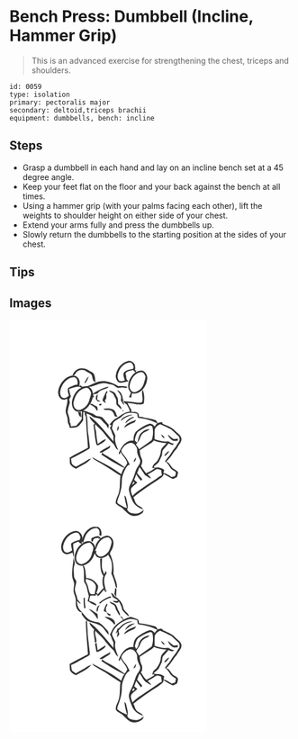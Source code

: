 # Bench Press: Dumbbell (Incline, Hammer Grip)
> This is an advanced exercise for strengthening the chest, triceps and shoulders.

``` 
id: 0059 
type: isolation 
primary: pectoralis major 
secondary: deltoid,triceps brachii 
equipment: dumbbells, bench: incline 
``` 

## Steps

 - Grasp a dumbbell in each hand and lay on an incline bench set at a 45 degree angle.
 - Keep your feet flat on the floor and your back against the bench at all times.
 - Using a hammer grip (with your palms facing each other), lift the weights to shoulder height on either side of your chest.
 - Extend your arms fully and press the dumbbells up.
 - Slowly return the dumbbells to the starting position at the sides of your chest.

## Tips


## Images

<svg width="263pt" height="275pt" viewBox="0 0 263 275" xmlns="http://www.w3.org/2000/svg">
  <g fill="#FFF">
    <path d="M0 0h263v275H0V0m141.82 74.04c-.57 4.22 1.62 9.6 6.31 10.19 3.67-.37 7.27-1.32 10.9-2.01-2.74-1.31-3.77-3.99-3.33-6.89-.35-1.32-1.23-2.7-.71-4.1 2.45-2.84 6.4-3.16 9.8-4.03.99 1.04 2 2.07 3.04 3.09-5.82 4.68-10.08 11.92-9.52 19.56.1 2.94 1.75 5.43 3.6 7.57-.83 2.06-1.69 4.09-2.49 6.16l2.89.21c.32-1.9.69-3.8 1.04-5.7 4.46 1.51 9.13-.54 12.56-3.4 4.05-3.93 7.1-9.11 7.57-14.83 1.07-4.85-1.72-10.26-6.47-11.91-3.2-.65-6.22.94-9.01 2.25.26-.71.79-2.12 1.05-2.83l-1.66.42c.39-3.46.65-7.46-1.97-10.17-1.99-1.85-4.74-3.38-7.52-2.43-8.64 2.06-14.9 10.25-16.08 18.85m-57.77.42c3.95.44 3.89-4.48 6.91-5.78 3.35-2.27 7.93-2.35 11.22.08 2.83 1.98 7.28 2.84 8.08 6.72.56 3.03.9 6.9 4.49 7.76-.9-4.39-.19-9.82-4.16-12.86-4.57-2.47-9.06-6.07-14.58-5.52-5.67-.05-10.44 4.32-11.96 9.6M64.9 95.84c-.3 4.27 1.6 9.71 6.26 10.75 1.98.75 3.86-.48 5.64-1.19 1.97 6.86-3.85 13.7-1.16 20.51 1.37 3.19 2.05 6.59 2.1 10.06-.01 2.99 2.83 5.24 2.37 8.24 3.54-.23 7.21-.26 10.6-1.39 3.29-2.11 5.4-5.55 7.58-8.71-.25-3.7-.04-7.41.12-11.12.48.12 1.43.35 1.9.47.12 1.21.24 2.43.37 3.65.77 1.14 1.41 2.39 1.28 3.82.41 13.34 1.88 26.61 2.68 39.93-8.12 4.33-16.45 8.29-24.36 13 .26 2.85.08 5.74.45 8.58 1.73 3.05 4.79 5.07 7.97 6.38 6.93-4.3 15.07-7.33 20.3-13.83-4.68 1.08-8.15 4.63-12.42 6.61-2.88 1.3-5.34 3.87-8.49 4.32-1.77-1.06-3.65-2.2-4.88-3.89-.67-2.2-.75-4.53-1.04-6.79 8.08-3.76 15.77-8.32 23.53-12.68 1.86-.69 1.39-2.98 1.29-4.53-.71-5.39-1.1-10.82-2-16.19-1.35-8.86-.22-18.05-2.53-26.76 2.71.94 5.58 1.72 7.74 3.72 3.42 3.06 8.97 1.21 12.17 4.67 2.18 2.49 4.37 4.98 6.89 7.13.52 1.61 1.36 3.05 2.64 4.18l.54-4.61c-2.55-2.98-5.14-5.93-7.68-8.91-2.51-2.61-6.39-2.11-9.58-3.15-2.09-1.28-3.91-3.11-6.42-3.55-3.56-.93-6.7-3.53-10.55-3.01 3.46-2.29 6.93-4.87 8.84-8.69 2.53 1.26 4.97 2.69 7.08 4.59 1.01 1.37 1.27 4.14 3.58 3.49-.16-1.62-.48-3.22-.72-4.82-2.46-1.29-4.8-2.8-7.29-4.03-.57.09-1.72.25-2.3.33 2.18-2.62 2.82-5.99 3.8-9.14.38.07 1.14.22 1.51.3-.35-1.38-.83-2.72-1.25-4.07 2.21-.61 5.17.04 6.71-2.04 2.71-3.62 7.52-4.22 11.45-5.87 1.23-.3 1.94-1.28 2.44-2.37-7.51 1.63-14.43 5.28-20.8 9.47-.16-3.74-2.13-7.32-5.52-9.05 6.43-.42 11.98-4.33 18.36-4.94 4.06-.44 7.86 1.36 11.84 1.8 3.43.41 5.62 3.49 8.76 4.62 2.41-.19 4.8-1.25 7.22-.56 1.87.45 4.12 1.13 5.47-.73-3.9-1.64-8.17-1.54-12.29-1.12-5.44-3.48-11.62-5.6-17.94-6.7-8.2-1.02-15.53 3.47-22.79 6.48-2.39.13-4.79.39-7.09 1.11-.9-.63-1.78-1.28-2.65-1.95l-1.41 1.37c.18-2.97.93-6.12-.38-8.95-1.53-4.24-6.54-6.68-10.83-5.25-9.31 2.58-15.93 11.63-17.11 21.01m34.96-11.25c.41-.1 1.22-.32 1.62-.42 1.8-2.63 3.27-5.53 4.23-8.57-2.79 2.35-4.22 5.82-5.85 8.99m32.81 9.78c1.09 2.29 3.71 2.89 5.52 4.44 1.25 1.82 1.88 4 3.11 5.84 1.82 2.73.43 6.32 1.83 9.13 1.87 2.08 4 3.9 6.06 5.79.49-3.18-2.09-5.21-4.2-7.04-.51-3.31.44-7.12-1.76-9.94-1.04-1.62-1.61-3.51-2.83-5.01-2.21-1.78-5-2.62-7.73-3.21m10.74-.64c1.79 2.72 4.08 5.19 5.18 8.31.44 1.99.09 4.05-.02 6.06 1.23 2.09 2.54 4.15 4.15 5.98.19-2.12-.76-4-1.99-5.64.69-.49 1.36-.99 2.04-1.49l-1.56-.03c-.31-5.24-2.3-11.36-7.8-13.19m-14.05 1.6c-1.33 2.93-2.98 5.7-4.27 8.65-.39 1.48-1.7 3.5-.24 4.82.99 1.06 2.3 1.71 3.52 2.48-.39-1.28-.8-2.55-1.23-3.82 2.85-1.81 1.81-5.37 1.98-8.22.6-1.07 1.18-2.14 1.76-3.22-.38-.17-1.14-.52-1.52-.69m47.72 13.68c-.57 2.22-3.34 1.6-5.05 1.72-6.79-.92-13.63-1.59-20.46-2.19 1.16 2.05 2.97 3.51 4.89 4.8 1.46 3.04 3.57 5.84 4.03 9.27-7.32.26-12.57 5.93-18.71 9.15-3.63 1.67-5.73 5.24-8.37 7.98.63.32 1.9.95 2.54 1.26-.7 1.16-1.41 2.32-2.12 3.48 2.57 3.13 2.49 7.39 4.89 10.53-.31 2.46-.22 4.93 0 7.39-10.17-11.68-19.45-24.5-31.98-33.81.29 4.35 4.36 6.96 6.86 10.11-.37.34-1.11 1.01-1.48 1.34l-.04.71c1.47 8.79 1.68 17.76 3.93 26.41.48.14 1.46.42 1.95.56 3.87-2.3 8.64-3.98 10.75-8.29-4.23.89-7.53 3.96-11.08 6.23-.91-5.22-1.79-10.44-2.08-15.75-.13-3.49-2.83-7.08-.95-10.45 3.44 4.17 7.98 7.31 11.22 11.67 3.89 5.35 8.34 10.27 13.1 14.86 1.91 2.76 2.68 6.46 6.09 7.9-2.33-6-5.66-12.53-3.73-19.06-1.3-3.4-2.96-6.65-4.71-9.83.37-2.38 1.2-4.66 1.62-7.03 2.83-4.67 8.66-5.65 12.25-9.48 5.08-5.37 13.4-5 19.94-3.13.49 1.9-.31 5.07 2.16 5.67 8.44.98 16.91 2.93 24.31 7.24-1.16 1.37-2.3 2.76-3.37 4.2-1.34-2.28-3.77-3.93-6.46-3.95-6.87 2.24-13.21 6.05-18.52 10.91-2.45 3.32-3.54 7.76-3.06 11.82-2.47-.06-5.06-.1-7.29 1.11-6.45 2.96-9.97 9.61-12.55 15.87l1.38 1.54c.44-1.24.87-2.48 1.32-3.71 2.02 5.5 7.37 9.18 8.7 14.96-.63 2.18-2.21 3.92-3.41 5.79-6.46-4.84-13.19-9.3-20.28-13.14-3.24-2.04-7-3.36-9.67-6.2-.35.86-.66 1.73-.95 2.61 5.51 3.26 10.51 7.32 16.26 10.16 4.81 2.47 9.34 5.5 14.42 7.43-2.63 2.05-3.05 5.58-4.3 8.47-11.9-9.32-25.73-15.75-39-22.82.76 1.07 1.51 2.2 2.69 2.84 6.41 4.11 13.24 7.53 19.5 11.86 5.32 3.26 10.33 7 15.8 10.01-1.33 6.88-.29 13.98-1.82 20.84-.96 5.52-4.89 10.26-4.6 16.04 2.12 2.49 4.98 4.03 7.8 5.58 4.28 3.45 7.56 8.26 12.76 10.51 5.53 1.91 11.64-.08 15.77-4.07.35-1.18.71-2.35 1.07-3.52-2.86 2.96-6.7 5.61-11.02 5.16-3.28-.3-6.99-.54-9.42-3.07-.63-.95-2.26-2.04-1.48-3.28.17-.32.52-.94.69-1.26-.03-4.64-1.23-9.16-2.36-13.63-.2-1.3-1.03-2.23-2.23-2.72.76 5.49 1.71 10.99 3.56 16.22-2.94.51-5.63-2.13-8.27-3.31-1.94-1.33-5.84-2.48-4.68-5.52 1.38-5.01 3.62-9.75 4.64-14.87 1.52-4.92 1.14-10.11 1.43-15.17.94-4.89 2.81-9.6 5.18-13.97 1.35-1.92 2.62-4.59 5.35-4.54-2.11-4.07-4.01-8.33-7.15-11.74-1.66-2.31-4.08-4.64-4.14-7.63 1.6-3.21 3.9-6.2 7.08-7.99 2.56-1.59 6.01-2.76 8.76-.91 3.16 2.2 5.64 5.88 5.28 9.89-.21 4.36 2.29 8.07 3.8 11.97 1.01 3.19-.85 6.05-2.64 8.5-3.71 4.98-4.36 11.35-6.98 16.85-1.78 4.87-5.39 9.26-5.25 14.66.84 5.44 2.99 10.59 5.35 15.53 2.73 5.28 8.09 8.31 13.47 10.34-1.33-3.71-5.81-4.05-8.23-6.75-2.71-2.42-2.67-6.39-4.61-9.31 10.39-8.35 21.42-15.86 32.66-23.02 2.77-2.61 7.33-4.13 7.8-8.4 3.99 2.46 7.85 5.25 12.25 6.95 1.88-.84 3.91-1.47 5.52-2.79.67-2.09 1-4.25 1.48-6.38-1.57-1.8-3.6-3.03-5.66-4.17-4.29-2.31-5.02-8.61-10.23-9.66 2.95-3.32 6.28-6.37 8.47-10.3 2.11-3.96 5.86-6.74 7.63-10.92 2.08-2.94 4.74-6.11 4.09-9.99-.98-4.59-5.52-6.75-8.43-9.97-4.43-4.67-10.62-6.9-16.41-9.35-.26-.58-.79-1.75-1.05-2.33-2.13.19-4.2.74-6.21 1.48-.13-1.78-1-3.52-2.78-4.13-4.58-1.72-9.43-2.49-14.25-3.2-2.45-.61-4.9-1.32-7.46-1.22-.1-1.69.03-3.6-1.33-4.87-2.45-2.18-5.97-1.5-8.97-1.81l.16-2.89c-1.91-2.75-3.9-5.5-4.92-8.73 4.15.11 8.24.83 12.3 1.67.05.51.15 1.55.19 2.07.06-.55.16-1.64.21-2.18 2.95.6 5.97.52 8.7-.85 1.34-6.05 1-12.7-1.32-18.45-2.29 4.89.86 10.46-.53 15.59m-61.69-2.47c.86.82 1.71 1.66 2.55 2.51l3.69-.12c-1.49-.9-3.09-1.56-4.68-2.24.18-2.37.39-4.73.73-7.07-2.59 1.52-2.76 4.2-2.29 6.92m5.9 5.57c-1.12-.18-2.93 1.57-1.17 2.15 1.95 1.17 4.17-2.44 1.17-2.15m3.87 6.93c2.28 2.32 5.88.7 8.71 1.65 4.09.58 5.35 5.05 6.63 8.32 1.21.18 2.43.29 3.66.36-.36-.5-1.1-1.48-1.46-1.97-.62-3.04-1.93-6.55-5.06-7.75-3.93-1.55-8.4-1.71-12.48-.61m25.44 2.06c.03 3.27 3.1-1.4 0 0m3.78 8.15c-2.52 1.23-5.31 2.75-5.76 5.82 4.32-4.13 9.74-6.63 15.55-7.89-3.42-.68-6.77.6-9.79 2.07m.02 9.18c3.82-3.18 7.49-6.76 12.47-8.05-.95-.2-1.9-.41-2.84-.61-3.97 1.79-8.34 4.15-9.63 8.66m-1.76 5.73c4.13-2.59 8.29-5.17 12.95-6.72 1.85-.48 2.42-2.42 3.21-3.92-5.84 2.53-13.38 4.23-16.16 10.64m-7.7-2.65c-.75 2.23-1.45 4.49-1.81 6.83 2.37-1.48 3.62-4.41 1.81-6.83m-25.13 35.53c1.29.08 2.58.14 3.88.15 3.24-2.29 6.84-4.05 10.02-6.41.23-.74.68-2.2.9-2.93-4.9 3.09-10.54 5.18-14.8 9.19m45.51 12.5c2.89-.38 3.27-3.45 3.27-5.81-1.56 1.64-2.5 3.71-3.27 5.81z"/>
    <path d="M145.91 68.82c2.51-6.13 8.2-11.49 15.08-11.77 2.89.49 3.63 3.67 4.6 5.97-.22.65-.64 1.94-.85 2.59-3.9.69-8.11 1.39-11.3 3.89-3.41 3.11-.24 8.03.23 11.76-2.5.33-5.59 1.79-7.74-.24-2.76-3.56-1.79-8.42-.02-12.2zM175.15 70c3.4-.8 5.19 3.3 6.18 5.87-.2 3.11-1.39 6.03-2.19 9.01-1.5 5.76-6.36 10.52-12.16 11.86-3.95.05-6.99-3.9-6.79-7.69.86-8.34 5.89-17.7 14.96-19.05zM67.48 96.96c1.07-9.59 8.26-19.75 18.58-20.25 4.42.71 5.48 6.25 4.36 9.91-1.08.15-2.14.3-3.21.47-2.97 1.47-6.29 2.28-9.03 4.21-1.2 3.32.09 6.83 1.14 9.99-2.08 2.06-5.18 4.16-8.19 2.86-2.91-.99-3.36-4.57-3.65-7.19z"/>
    <path d="M79.49 92.51c5.25-1.44 11.01-4.74 16.31-1.83-5.91 2.53-9.55 8.56-11.54 14.44-1.79 5.19-1.57 11.94 2.83 15.78 2.83 2.26 6.41 1.97 9.73 1.36-.28 3.22-1.14 6.47-.35 9.69-1.78 3.68-4.95 6.29-7.44 9.44-2.35.4-4.72.66-7.08.96-.29-1.61-.58-3.22-.81-4.85l-.94.18c.61-4.82-1.04-9.33-2.67-13.76.21-4.15 1.38-8.17 2.59-12.12.63-1.77-.03-3.59-.56-5.28.76-1.49 1.58-2.95 2.4-4.41-1.38-3.04-1.95-6.33-2.47-9.6m11.84 30.71c1.04 2.43 1.02 6.05 4.3 6.63-.05-2.17-.25-4.33-.41-6.5-.97-.03-2.92-.1-3.89-.13z"/>
    <path d="M102.05 90.97c3.6-.85 5.46 3.49 6.73 6.13.05 3.51-1.48 6.78-2.32 10.13-1.68 6.69-7.49 12.52-14.44 13.41-5.69-.8-8.11-7.81-5.95-12.65 1.77-7.89 7.46-15.87 15.98-17.02zM193.51 149c-.39-4.42 3.5-8.45 7.52-9.56 3.9 1.55 7.64 3.51 11.45 5.27 4.95 1.98 8.01 6.58 12.06 9.83 2.66 2.04 3.03 6.29.98 8.87-1.95 2.49-3.03 5.55-5.2 7.85-3.25 3.29-4.76 7.83-7.91 11.18-1.94 2.04-3.65 4.28-5.18 6.65 5.01 2.29 5.86 8.43 10.26 11.39 1.43.99 2.96 1.82 4.45 2.72-.38 1.78-.48 3.65-1.2 5.34-1.54.53-3.14.82-4.71 1.21-3.42-2.13-6.81-4.51-10.78-5.49.09-1.37 1.4-2.91.75-4.22-2.17-1.9-5.16-2.37-7.84-3.16-2.05.4-4.23.79-5.89-.78 2.53-2.66 6.22-4.42 7.64-7.97 1.02-2.38 2.13-4.71 3.25-7.04.85-2.64-.13-5.9 1.99-8.08 2.34-2.62 4.76-5.17 6.9-7.97 1.7.78 3.41 1.53 5.13 2.3.7-.65 1.4-1.29 2.1-1.94-2.75-.36-5.21-1.61-7.45-3.18-6.27 1.3-12.45-.91-18.36-2.78-.05-3.49-.04-6.96.04-10.44m8.49 4.07c1.19 1.95 2.08 5.09 4.95 4.75-1.07-2.11-2.77-3.8-4.95-4.75m9.13.09c.82 3.05 3.05 5.47 5.44 7.42 2.13 1.91 5.18.97 7.74.8.05-.89.1-1.79.16-2.69-1.84.28-3.68.6-5.54.55-2.95-1.55-5.07-4.22-7.8-6.08m-4.26 26.92l-.4 1.25c.43 0 1.29.01 1.72.02 1.85-1.83 3.58-3.81 4.84-6.1-2.81.32-4.06 3.29-6.16 4.83zM176.35 146.24c3.06-1.99 6.4-3.51 9.84-4.71 1.43-.71 3.01 0 4.2.85 1.64 5.85 1.16 12.38-.76 18.08-5.42 4.23-11.34 7.98-16.76 12.28-1.23-2.24-2.62-4.39-4.3-6.32 1.51-2.06 3.18-4 4.52-6.18 1.21-2.48 1.7-5.35 3.63-7.43 2.57-3.35 7.31-3.73 9.99-6.96-4.66-.07-8.89 2.64-11.89 6-3.03 3.36-2.82 8.15-4.54 12.12-.99-1.01-2.36-1.72-3.04-2.98-.01-3.02 1.24-5.86 2.27-8.64.99-3.17 4.3-4.44 6.84-6.11z"/>
    <path d="M189.2 164.28c1.37-.74 2.25-2.06 3.23-3.22 5.34 2.25 11.16 3.28 16.94 3.51-2.93 3.5-7.66 6.47-7.66 11.54-.37 4.58-2.46 8.91-5.05 12.63-2.67 2.62-6.4 4.85-6.04 9.17.94-.07 2.82-.23 3.76-.3a44.31 44.31 0 0 1-12.16 7.19c-2.62-2.99-4.86-6.29-6.8-9.75 1.19-3.01 2.58-6.55.9-9.64-1.83-3.46-2.49-7.3-2.7-11.17 5.1-3.47 10.37-6.67 15.58-9.96z"/>
    <path d="M173.24 196.65c3.01 3.18 4.95 7.14 7.47 10.67 2.86 1.24 5.07 3.67 8.14 4.46-1.03-2.21-2.86-3.84-4.74-5.31 4.06-2.22 7.96-4.71 11.88-7.15 2.15-.53 4.23.64 6.21 1.35.2 2.24.58 4.46 1.05 6.66-3.41 1.32-6.06 3.91-9.08 5.87-7.79 5.15-15.56 10.33-23.2 15.69-2.57 1.73-4.79 3.91-6.82 6.24-1.44-3.25-3.39-7.14-1.66-10.64 2.45-2.68 5.37-4.87 8-7.37-1.41-1.18-2.82-2.36-4.21-3.57 1.05-2.43 1.9-4.94 2.67-7.48 1.96 3.15 4.09 6.18 6.61 8.91.47-.8.93-1.59 1.4-2.38-2.31-2.56-4.49-5.22-6.75-7.81 1.09-2.68 1.92-5.46 3.03-8.14z"/>
    <path d="M165.31 215.92c.52.51 1.04 1.04 1.56 1.57-1.15 1.04-2.31 2.07-3.47 3.11.63-1.56 1.26-3.13 1.91-4.68z"/>
  </g>
  <g fill="#333">
    <path d="M141.82 74.04c1.18-8.6 7.44-16.79 16.08-18.85 2.78-.95 5.53.58 7.52 2.43 2.62 2.71 2.36 6.71 1.97 10.17l1.66-.42c-.26.71-.79 2.12-1.05 2.83 2.79-1.31 5.81-2.9 9.01-2.25 4.75 1.65 7.54 7.06 6.47 11.91-.47 5.72-3.52 10.9-7.57 14.83-3.43 2.86-8.1 4.91-12.56 3.4-.35 1.9-.72 3.8-1.04 5.7l-2.89-.21c.8-2.07 1.66-4.1 2.49-6.16-1.85-2.14-3.5-4.63-3.6-7.57-.56-7.64 3.7-14.88 9.52-19.56-1.04-1.02-2.05-2.05-3.04-3.09-3.4.87-7.35 1.19-9.8 4.03-.52 1.4.36 2.78.71 4.1-.44 2.9.59 5.58 3.33 6.89-3.63.69-7.23 1.64-10.9 2.01-4.69-.59-6.88-5.97-6.31-10.19m4.09-5.22c-1.77 3.78-2.74 8.64.02 12.2 2.15 2.03 5.24.57 7.74.24-.47-3.73-3.64-8.65-.23-11.76 3.19-2.5 7.4-3.2 11.3-3.89.21-.65.63-1.94.85-2.59-.97-2.3-1.71-5.48-4.6-5.97-6.88.28-12.57 5.64-15.08 11.77M175.15 70c-9.07 1.35-14.1 10.71-14.96 19.05-.2 3.79 2.84 7.74 6.79 7.69 5.8-1.34 10.66-6.1 12.16-11.86.8-2.98 1.99-5.9 2.19-9.01-.99-2.57-2.78-6.67-6.18-5.87zM84.05 74.46c1.52-5.28 6.29-9.65 11.96-9.6 5.52-.55 10.01 3.05 14.58 5.52 3.97 3.04 3.26 8.47 4.16 12.86-3.59-.86-3.93-4.73-4.49-7.76-.8-3.88-5.25-4.74-8.08-6.72-3.29-2.43-7.87-2.35-11.22-.08-3.02 1.3-2.96 6.22-6.91 5.78z"/>
    <path d="M64.9 95.84c1.18-9.38 7.8-18.43 17.11-21.01 4.29-1.43 9.3 1.01 10.83 5.25 1.31 2.83.56 5.98.38 8.95l1.41-1.37c.87.67 1.75 1.32 2.65 1.95 2.3-.72 4.7-.98 7.09-1.11 7.26-3.01 14.59-7.5 22.79-6.48 6.32 1.1 12.5 3.22 17.94 6.7 4.12-.42 8.39-.52 12.29 1.12-1.35 1.86-3.6 1.18-5.47.73-2.42-.69-4.81.37-7.22.56-3.14-1.13-5.33-4.21-8.76-4.62-3.98-.44-7.78-2.24-11.84-1.8-6.38.61-11.93 4.52-18.36 4.94 3.39 1.73 5.36 5.31 5.52 9.05 6.37-4.19 13.29-7.84 20.8-9.47-.5 1.09-1.21 2.07-2.44 2.37-3.93 1.65-8.74 2.25-11.45 5.87-1.54 2.08-4.5 1.43-6.71 2.04.42 1.35.9 2.69 1.25 4.07-.37-.08-1.13-.23-1.51-.3-.98 3.15-1.62 6.52-3.8 9.14.58-.08 1.73-.24 2.3-.33 2.49 1.23 4.83 2.74 7.29 4.03.24 1.6.56 3.2.72 4.82-2.31.65-2.57-2.12-3.58-3.49-2.11-1.9-4.55-3.33-7.08-4.59-1.91 3.82-5.38 6.4-8.84 8.69 3.85-.52 6.99 2.08 10.55 3.01 2.51.44 4.33 2.27 6.42 3.55 3.19 1.04 7.07.54 9.58 3.15 2.54 2.98 5.13 5.93 7.68 8.91l-.54 4.61c-1.28-1.13-2.12-2.57-2.64-4.18-2.52-2.15-4.71-4.64-6.89-7.13-3.2-3.46-8.75-1.61-12.17-4.67-2.16-2-5.03-2.78-7.74-3.72 2.31 8.71 1.18 17.9 2.53 26.76.9 5.37 1.29 10.8 2 16.19.1 1.55.57 3.84-1.29 4.53-7.76 4.36-15.45 8.92-23.53 12.68.29 2.26.37 4.59 1.04 6.79 1.23 1.69 3.11 2.83 4.88 3.89 3.15-.45 5.61-3.02 8.49-4.32 4.27-1.98 7.74-5.53 12.42-6.61-5.23 6.5-13.37 9.53-20.3 13.83-3.18-1.31-6.24-3.33-7.97-6.38-.37-2.84-.19-5.73-.45-8.58 7.91-4.71 16.24-8.67 24.36-13-.8-13.32-2.27-26.59-2.68-39.93.13-1.43-.51-2.68-1.28-3.82-.13-1.22-.25-2.44-.37-3.65-.47-.12-1.42-.35-1.9-.47-.16 3.71-.37 7.42-.12 11.12-2.18 3.16-4.29 6.6-7.58 8.71-3.39 1.13-7.06 1.16-10.6 1.39.46-3-2.38-5.25-2.37-8.24-.05-3.47-.73-6.87-2.1-10.06-2.69-6.81 3.13-13.65 1.16-20.51-1.78.71-3.66 1.94-5.64 1.19-4.66-1.04-6.56-6.48-6.26-10.75m2.58 1.12c.29 2.62.74 6.2 3.65 7.19 3.01 1.3 6.11-.8 8.19-2.86-1.05-3.16-2.34-6.67-1.14-9.99 2.74-1.93 6.06-2.74 9.03-4.21 1.07-.17 2.13-.32 3.21-.47 1.12-3.66.06-9.2-4.36-9.91-10.32.5-17.51 10.66-18.58 20.25m12.01-4.45c.52 3.27 1.09 6.56 2.47 9.6-.82 1.46-1.64 2.92-2.4 4.41.53 1.69 1.19 3.51.56 5.28-1.21 3.95-2.38 7.97-2.59 12.12 1.63 4.43 3.28 8.94 2.67 13.76l.94-.18c.23 1.63.52 3.24.81 4.85 2.36-.3 4.73-.56 7.08-.96 2.49-3.15 5.66-5.76 7.44-9.44-.79-3.22.07-6.47.35-9.69-3.32.61-6.9.9-9.73-1.36-4.4-3.84-4.62-10.59-2.83-15.78 1.99-5.88 5.63-11.91 11.54-14.44-5.3-2.91-11.06.39-16.31 1.83m22.56-1.54c-8.52 1.15-14.21 9.13-15.98 17.02-2.16 4.84.26 11.85 5.95 12.65 6.95-.89 12.76-6.72 14.44-13.41.84-3.35 2.37-6.62 2.32-10.13-1.27-2.64-3.13-6.98-6.73-6.13z"/>
    <path d="M99.86 84.59c1.63-3.17 3.06-6.64 5.85-8.99-.96 3.04-2.43 5.94-4.23 8.57-.4.1-1.21.32-1.62.42zM132.67 94.37c2.73.59 5.52 1.43 7.73 3.21 1.22 1.5 1.79 3.39 2.83 5.01 2.2 2.82 1.25 6.63 1.76 9.94 2.11 1.83 4.69 3.86 4.2 7.04-2.06-1.89-4.19-3.71-6.06-5.79-1.4-2.81-.01-6.4-1.83-9.13-1.23-1.84-1.86-4.02-3.11-5.84-1.81-1.55-4.43-2.15-5.52-4.44zM143.41 93.73c5.5 1.83 7.49 7.95 7.8 13.19l1.56.03c-.68.5-1.35 1-2.04 1.49 1.23 1.64 2.18 3.52 1.99 5.64-1.61-1.83-2.92-3.89-4.15-5.98.11-2.01.46-4.07.02-6.06-1.1-3.12-3.39-5.59-5.18-8.31zM129.36 95.33c.38.17 1.14.52 1.52.69-.58 1.08-1.16 2.15-1.76 3.22-.17 2.85.87 6.41-1.98 8.22.43 1.27.84 2.54 1.23 3.82-1.22-.77-2.53-1.42-3.52-2.48-1.46-1.32-.15-3.34.24-4.82 1.29-2.95 2.94-5.72 4.27-8.65z"/>
    <path d="M177.08 109.01c1.39-5.13-1.76-10.7.53-15.59 2.32 5.75 2.66 12.4 1.32 18.45-2.73 1.37-5.75 1.45-8.7.85-.05.54-.15 1.63-.21 2.18-.04-.52-.14-1.56-.19-2.07-4.06-.84-8.15-1.56-12.3-1.67 1.02 3.23 3.01 5.98 4.92 8.73l-.16 2.89c3 .31 6.52-.37 8.97 1.81 1.36 1.27 1.23 3.18 1.33 4.87 2.56-.1 5.01.61 7.46 1.22 4.82.71 9.67 1.48 14.25 3.2 1.78.61 2.65 2.35 2.78 4.13 2.01-.74 4.08-1.29 6.21-1.48.26.58.79 1.75 1.05 2.33 5.79 2.45 11.98 4.68 16.41 9.35 2.91 3.22 7.45 5.38 8.43 9.97.65 3.88-2.01 7.05-4.09 9.99-1.77 4.18-5.52 6.96-7.63 10.92-2.19 3.93-5.52 6.98-8.47 10.3 5.21 1.05 5.94 7.35 10.23 9.66 2.06 1.14 4.09 2.37 5.66 4.17-.48 2.13-.81 4.29-1.48 6.38-1.61 1.32-3.64 1.95-5.52 2.79-4.4-1.7-8.26-4.49-12.25-6.95-.47 4.27-5.03 5.79-7.8 8.4-11.24 7.16-22.27 14.67-32.66 23.02 1.94 2.92 1.9 6.89 4.61 9.31 2.42 2.7 6.9 3.04 8.23 6.75-5.38-2.03-10.74-5.06-13.47-10.34-2.36-4.94-4.51-10.09-5.35-15.53-.14-5.4 3.47-9.79 5.25-14.66 2.62-5.5 3.27-11.87 6.98-16.85 1.79-2.45 3.65-5.31 2.64-8.5-1.51-3.9-4.01-7.61-3.8-11.97.36-4.01-2.12-7.69-5.28-9.89-2.75-1.85-6.2-.68-8.76.91-3.18 1.79-5.48 4.78-7.08 7.99.06 2.99 2.48 5.32 4.14 7.63 3.14 3.41 5.04 7.67 7.15 11.74-2.73-.05-4 2.62-5.35 4.54-2.37 4.37-4.24 9.08-5.18 13.97-.29 5.06.09 10.25-1.43 15.17-1.02 5.12-3.26 9.86-4.64 14.87-1.16 3.04 2.74 4.19 4.68 5.52 2.64 1.18 5.33 3.82 8.27 3.31-1.85-5.23-2.8-10.73-3.56-16.22 1.2.49 2.03 1.42 2.23 2.72 1.13 4.47 2.33 8.99 2.36 13.63-.17.32-.52.94-.69 1.26-.78 1.24.85 2.33 1.48 3.28 2.43 2.53 6.14 2.77 9.42 3.07 4.32.45 8.16-2.2 11.02-5.16-.36 1.17-.72 2.34-1.07 3.52-4.13 3.99-10.24 5.98-15.77 4.07-5.2-2.25-8.48-7.06-12.76-10.51-2.82-1.55-5.68-3.09-7.8-5.58-.29-5.78 3.64-10.52 4.6-16.04 1.53-6.86.49-13.96 1.82-20.84-5.47-3.01-10.48-6.75-15.8-10.01-6.26-4.33-13.09-7.75-19.5-11.86-1.18-.64-1.93-1.77-2.69-2.84 13.27 7.07 27.1 13.5 39 22.82 1.25-2.89 1.67-6.42 4.3-8.47-5.08-1.93-9.61-4.96-14.42-7.43-5.75-2.84-10.75-6.9-16.26-10.16.29-.88.6-1.75.95-2.61 2.67 2.84 6.43 4.16 9.67 6.2 7.09 3.84 13.82 8.3 20.28 13.14 1.2-1.87 2.78-3.61 3.41-5.79-1.33-5.78-6.68-9.46-8.7-14.96-.45 1.23-.88 2.47-1.32 3.71l-1.38-1.54c2.58-6.26 6.1-12.91 12.55-15.87 2.23-1.21 4.82-1.17 7.29-1.11-.48-4.06.61-8.5 3.06-11.82 5.31-4.86 11.65-8.67 18.52-10.91 2.69.02 5.12 1.67 6.46 3.95 1.07-1.44 2.21-2.83 3.37-4.2-7.4-4.31-15.87-6.26-24.31-7.24-2.47-.6-1.67-3.77-2.16-5.67-6.54-1.87-14.86-2.24-19.94 3.13-3.59 3.83-9.42 4.81-12.25 9.48-.42 2.37-1.25 4.65-1.62 7.03 1.75 3.18 3.41 6.43 4.71 9.83-1.93 6.53 1.4 13.06 3.73 19.06-3.41-1.44-4.18-5.14-6.09-7.9-4.76-4.59-9.21-9.51-13.1-14.86-3.24-4.36-7.78-7.5-11.22-11.67-1.88 3.37.82 6.96.95 10.45.29 5.31 1.17 10.53 2.08 15.75 3.55-2.27 6.85-5.34 11.08-6.23-2.11 4.31-6.88 5.99-10.75 8.29-.49-.14-1.47-.42-1.95-.56-2.25-8.65-2.46-17.62-3.93-26.41l.04-.71c.37-.33 1.11-1 1.48-1.34-2.5-3.15-6.57-5.76-6.86-10.11 12.53 9.31 21.81 22.13 31.98 33.81-.22-2.46-.31-4.93 0-7.39-2.4-3.14-2.32-7.4-4.89-10.53.71-1.16 1.42-2.32 2.12-3.48-.64-.31-1.91-.94-2.54-1.26 2.64-2.74 4.74-6.31 8.37-7.98 6.14-3.22 11.39-8.89 18.71-9.15-.46-3.43-2.57-6.23-4.03-9.27-1.92-1.29-3.73-2.75-4.89-4.8 6.83.6 13.67 1.27 20.46 2.19 1.71-.12 4.48.5 5.05-1.72M193.51 149c-.08 3.48-.09 6.95-.04 10.44 5.91 1.87 12.09 4.08 18.36 2.78 2.24 1.57 4.7 2.82 7.45 3.18-.7.65-1.4 1.29-2.1 1.94-1.72-.77-3.43-1.52-5.13-2.3-2.14 2.8-4.56 5.35-6.9 7.97-2.12 2.18-1.14 5.44-1.99 8.08-1.12 2.33-2.23 4.66-3.25 7.04-1.42 3.55-5.11 5.31-7.64 7.97 1.66 1.57 3.84 1.18 5.89.78 2.68.79 5.67 1.26 7.84 3.16.65 1.31-.66 2.85-.75 4.22 3.97.98 7.36 3.36 10.78 5.49 1.57-.39 3.17-.68 4.71-1.21.72-1.69.82-3.56 1.2-5.34-1.49-.9-3.02-1.73-4.45-2.72-4.4-2.96-5.25-9.1-10.26-11.39 1.53-2.37 3.24-4.61 5.18-6.65 3.15-3.35 4.66-7.89 7.91-11.18 2.17-2.3 3.25-5.36 5.2-7.85 2.05-2.58 1.68-6.83-.98-8.87-4.05-3.25-7.11-7.85-12.06-9.83-3.81-1.76-7.55-3.72-11.45-5.27-4.02 1.11-7.91 5.14-7.52 9.56m-17.16-2.76c-2.54 1.67-5.85 2.94-6.84 6.11-1.03 2.78-2.28 5.62-2.27 8.64.68 1.26 2.05 1.97 3.04 2.98 1.72-3.97 1.51-8.76 4.54-12.12 3-3.36 7.23-6.07 11.89-6-2.68 3.23-7.42 3.61-9.99 6.96-1.93 2.08-2.42 4.95-3.63 7.43-1.34 2.18-3.01 4.12-4.52 6.18 1.68 1.93 3.07 4.08 4.3 6.32 5.42-4.3 11.34-8.05 16.76-12.28 1.92-5.7 2.4-12.23.76-18.08-1.19-.85-2.77-1.56-4.2-.85-3.44 1.2-6.78 2.72-9.84 4.71m12.85 18.04c-5.21 3.29-10.48 6.49-15.58 9.96.21 3.87.87 7.71 2.7 11.17 1.68 3.09.29 6.63-.9 9.64 1.94 3.46 4.18 6.76 6.8 9.75a44.31 44.31 0 0 0 12.16-7.19c-.94.07-2.82.23-3.76.3-.36-4.32 3.37-6.55 6.04-9.17 2.59-3.72 4.68-8.05 5.05-12.63 0-5.07 4.73-8.04 7.66-11.54-5.78-.23-11.6-1.26-16.94-3.51-.98 1.16-1.86 2.48-3.23 3.22m-15.96 32.37c-1.11 2.68-1.94 5.46-3.03 8.14 2.26 2.59 4.44 5.25 6.75 7.81-.47.79-.93 1.58-1.4 2.38-2.52-2.73-4.65-5.76-6.61-8.91-.77 2.54-1.62 5.05-2.67 7.48 1.39 1.21 2.8 2.39 4.21 3.57-2.63 2.5-5.55 4.69-8 7.37-1.73 3.5.22 7.39 1.66 10.64 2.03-2.33 4.25-4.51 6.82-6.24 7.64-5.36 15.41-10.54 23.2-15.69 3.02-1.96 5.67-4.55 9.08-5.87-.47-2.2-.85-4.42-1.05-6.66-1.98-.71-4.06-1.88-6.21-1.35-3.92 2.44-7.82 4.93-11.88 7.15 1.88 1.47 3.71 3.1 4.74 5.31-3.07-.79-5.28-3.22-8.14-4.46-2.52-3.53-4.46-7.49-7.47-10.67m-7.93 19.27c-.65 1.55-1.28 3.12-1.91 4.68 1.16-1.04 2.32-2.07 3.47-3.11-.52-.53-1.04-1.06-1.56-1.57zM115.39 106.54c-.47-2.72-.3-5.4 2.29-6.92-.34 2.34-.55 4.7-.73 7.07 1.59.68 3.19 1.34 4.68 2.24l-3.69.12c-.84-.85-1.69-1.69-2.55-2.51zM121.29 112.11c3-.29.78 3.32-1.17 2.15-1.76-.58.05-2.33 1.17-2.15z"/>
    <path d="M125.16 119.04c4.08-1.1 8.55-.94 12.48.61 3.13 1.2 4.44 4.71 5.06 7.75.36.49 1.1 1.47 1.46 1.97a40.48 40.48 0 0 1-3.66-.36c-1.28-3.27-2.54-7.74-6.63-8.32-2.83-.95-6.43.67-8.71-1.65zM150.6 121.1c3.1-1.4.03 3.27 0 0zM91.33 123.22c.97.03 2.92.1 3.89.13.16 2.17.36 4.33.41 6.5-3.28-.58-3.26-4.2-4.3-6.63zM154.38 129.25c3.02-1.47 6.37-2.75 9.79-2.07-5.81 1.26-11.23 3.76-15.55 7.89.45-3.07 3.24-4.59 5.76-5.82zM154.4 138.43c1.29-4.51 5.66-6.87 9.63-8.66.94.2 1.89.41 2.84.61-4.98 1.29-8.65 4.87-12.47 8.05zM152.64 144.16c2.78-6.41 10.32-8.11 16.16-10.64-.79 1.5-1.36 3.44-3.21 3.92-4.66 1.55-8.82 4.13-12.95 6.72zM144.94 141.51c1.81 2.42.56 5.35-1.81 6.83.36-2.34 1.06-4.6 1.81-6.83zM202 153.07c2.18.95 3.88 2.64 4.95 4.75-2.87.34-3.76-2.8-4.95-4.75zM211.13 153.16c2.73 1.86 4.85 4.53 7.8 6.08 1.86.05 3.7-.27 5.54-.55-.06.9-.11 1.8-.16 2.69-2.56.17-5.61 1.11-7.74-.8-2.39-1.95-4.62-4.37-5.44-7.42zM119.81 177.04c4.26-4.01 9.9-6.1 14.8-9.19-.22.73-.67 2.19-.9 2.93-3.18 2.36-6.78 4.12-10.02 6.41-1.3-.01-2.59-.07-3.88-.15zM206.87 180.08c2.1-1.54 3.35-4.51 6.16-4.83-1.26 2.29-2.99 4.27-4.84 6.1-.43-.01-1.29-.02-1.72-.02l.4-1.25zM165.32 189.54c.77-2.1 1.71-4.17 3.27-5.81 0 2.36-.38 5.43-3.27 5.81z"/>
  </g>
</svg>

<svg width="263pt" height="275pt" viewBox="0 0 263 275" xmlns="http://www.w3.org/2000/svg">
  <g fill="#FFF">
    <path d="M0 0h263v275H0V0m109.03 1.93c-6.36 2.92-10.78 9.28-11.94 16.11 1.21-5.66-3.16-11.9-9.08-11.74-10.17 1.28-17.87 10.76-19.12 20.6-.28 3.85 1.22 8.65 5.17 10.09 3.43 1.35 6.84-.75 10.04-1.81.51 1.99 1.02 3.98 1.48 5.98 1.54-5.99-1.38-11.77-.4-17.77 2.22-.95 4.44-1.9 6.68-2.79.44.48 1.32 1.45 1.75 1.94.94.35 1.87.7 2.79 1.1-4.49 2.94-7.2 7.87-8.81 12.87-1.46 4.26-1.2 9.31 1.56 13 1.94 2.68 5.41 3.42 8.52 3.42 2.76 6.95.96 14.47 1.96 21.67 3.98 4.88 4.03 11.31 5.87 17.07.76 2.86-.72 5.68-1.34 8.43.33.12.97.36 1.29.47 3.03 2.33 6.46 4.23 10.11 5.38l.32-1.6c-2.63-2.56-6.26-3.61-9.68-4.64.46-2.16.72-4.37 1.34-6.49 2.2-1.46 5.03-.28 7.46-.38l-.34-1.59h2.65l-.09 2.33c4.09-1.86 5.61-6.5 9.14-9.08l1.08 3.03c.95-.26 1.9-.52 2.86-.78-.41-.11-1.23-.32-1.63-.43-1.78-7.49-4.92-16.86.86-23.37-.2-.84-.61-2.51-.81-3.35-.89 1.46-1.75 2.95-2.59 4.45-.9-2.65-2.1-5.22-2.77-7.94-.42-4.47-.01-8.96.05-13.43l-2.63 1c.63 7.72-.36 16.23 4.43 22.88-1.87 5.19-1.42 10.78.3 15.94a44.703 44.703 0 0 0-7.27 8.15c-.76-.5-2.05-.58-2.28-1.62 1.03-2.99 2.56-6.12 2.18-9.34-2.82-6.08-9.02-10.55-15.85-10.54-.68-4.03-.62-8.17-1.59-12.16-.53-1.68-.65-3.84-2.65-4.55 7.36-1.46 12.97-7.98 15.06-14.94l.23-.36c.18-.15.54-.44.72-.59.48 2.31 1.86 4.5 4.16 5.32 4.73 2.34 9.79-.75 13.48-3.66 1.58 3.2 3.75 6.21 4.38 9.8.98 5.01.88 10.22-.25 15.2 2.42 5.57 4.5 11.32 5.76 17.27.39.91.86 1.78 1.4 2.61 1.47-7.16-3.01-13.46-4.4-20.25.84-8.93-.65-18.05-4.79-26.05 1.21-3.7 4.15-6.76 4.46-10.83 1.2-4.32-.11-9.62-4.16-11.98-3.88-2.71-8.93-.35-12.23 2.21-1.26-1-2.22-2.7-3.89-2.97-3.07.25-6 1.36-8.62 2.95-.37 1.2-.42 2.39-.14 3.58 1.83 3.04 2.17-1.25 3.15-2.57 2.11-1.35 4.8-1.2 7.17-1.72l-1.4 1.57c.74-.14 2.24-.42 2.99-.56-3.18 3.48-7.04 7.39-6.46 12.53h-.17c-.92-4.64-4.45-9.14-9.51-9.08-3.03.5-6.79 1.29-8.33 4.2-.04-.89-.11-2.69-.15-3.59l1.67 1.6c1.57-4.5 2.49-9.45 5.68-13.17 3.07-3.65 7.6-6.77 12.55-6.38 3.86 1.35 4.31 6.09 3.21 9.49.67.27 2.01.8 2.68 1.07 1.11-4.56.09-9.89-4.46-12.14-2.94.21-6.13-.63-8.81.93M85.4 41.94c-.25 8.4-2.6 16.7-1.8 25.14.39 3.07 1.81 5.88 2.54 8.86.32 3.01-.57 5.96-.71 8.96-.35 3.53 1.51 6.72 2.35 10.05 1.54 4.58-.3 9.69 1.8 14.16 1.12 2.96 3.62 5.45 6.83 5.99-.04.63-.12 1.88-.17 2.51 1.98 2.94 4.01 5.88 6.73 8.19-.29.33-.87 1-1.16 1.33.26 14.62 1.84 29.16 2.81 43.72-8.12 4.32-16.44 8.29-24.36 12.99.25 2.87.08 5.77.49 8.63 1.69 3.06 4.78 5 7.91 6.38 6.95-4.36 15.3-7.3 20.37-14.02-3.93 1.02-6.97 3.77-10.48 5.65-3.44 1.91-6.83 3.91-10.26 5.85-1.68-1.47-3.76-2.56-5.08-4.37-.66-2.22-.74-4.54-.96-6.82 5.49-2.21 10.47-5.45 15.7-8.19 3.01-1.67 6.15-3.17 8.92-5.23.25-1.22.3-2.44.14-3.68-.9-7.99-1.9-15.97-2.71-23.97-.03-6.08-.78-12.11-1.09-18.17 5.72 3.31 12.66 3.33 18.24 6.91 4.51 3.16 6.96 8.31 10.79 12.14-.15-1.95.11-4.2-1.51-5.63-3.28-3.43-6.13-7.47-10.24-9.98-2.67-1.83-6.1-1.25-8.97-2.53-7.79-1.52-11.72-9.18-16.89-14.38-3.49-3.33-4.55-8.36-4.68-13 1.51 1.64 2.91 3.59 5.23 4.09-1.33-2.18-2.91-4.2-4.62-6.09-.44-4.65-3.27-8.72-3.42-13.4.44-3.4 1.68-6.64 2.06-10.04-.77-2.77-3.36-4.89-3.14-7.93-.04-4.72-1.29-9.62.57-14.17 1.42-3.31-.85-6.64-1.23-9.95m55.56 40.25c-.22 2.78-.51 5.57-1.21 8.27.74 1.34 1.51 2.66 2.33 3.96.12-3.4.31-6.79.68-10.17-.6-.69-1.2-1.37-1.8-2.06m-5.52 6.64c.71 1.92 1.35 3.88 2.2 5.75 2.31 1.74 5.03 2.92 7.33 4.7-2.27 1.23-4.79.42-7.19.22 1.37 2.35 4.11 2.47 6.53 2.76.5-.58 1.02-1.15 1.54-1.72 2.05 3.52 4.02 7.12 4.49 11.24 2.86 3.06 5.41 6.69 9.16 8.73-.72-4.95-6.81-6.77-7.74-11.59-.84-6.91-6.16-12.48-11.98-15.78-.78-2.05-2.32-3.52-4.34-4.31m-16.22 13.79c.4.18 1.18.54 1.57.72 4.33-3.92 9.4-6.95 15.15-8.24l-1.7-1.54c-5.51 1.97-10.77 4.98-15.02 9.06m-20.4-6.88c.1 4.69-.04 9.4.9 14.03.6-.36 1.2-.72 1.79-1.08-1.23-4.41-.81-9-1.16-13.51l-1.53.56m34.53 4.7c.94 2.8 4.13 3.32 6.1 5.16 1.89 1.34 1.66 4 2.71 5.88 1.65 2.68 2.85 5.7 5.07 7.98.69-2.55-1.02-4.7-2.01-6.89-1.23-2.32-1.69-4.98-3.1-7.22-2.16-2.73-5.74-3.53-8.77-4.91m-3.56 2.94c-1.99 3.03-3.45 6.39-4.17 9.95 1.51.66 3.02 1.3 4.57 1.89-.56-.92-1.12-1.83-1.69-2.73.09-1.2.17-2.4.24-3.6.29-1.75 3.09-4.19 1.05-5.51m-13.38 11.03c1.78-1.24 1.72-3.47 1.97-5.38.62-1.19 1.23-2.38 1.83-3.58-3.89 1.31-4.21 5.47-3.8 8.96m-10.89-3.93c2.05 1.99 4.3 3.76 6.39 5.72 2.46 2.31 3.96 5.38 5.97 8.05.07-2.43-.17-4.84-.61-7.22-2.79-1.5-5.44-3.25-7.88-5.26l-3.87-1.29m23.94 4.82c1.12 2.03 3.62 5.97 5.88 2.86-1.93-1.02-3.88-2-5.88-2.86m17.72 4.85c1.72 1.39 3.58 2.8 4.07 5.1-4.06 2.5-8.22 5.06-11.34 8.73-2.74 3.06-3.89 7.1-6.03 10.54 2.35 3.18 2.6 7.26 4.77 10.5-.21 2.43-.14 4.88.04 7.31-4.65-5.37-9.08-10.93-13.77-16.27-5.79-6.13-11.18-12.8-18.25-17.53.29 4.12 3.98 6.65 6.37 9.64-.62 1.05-1.03 2.25-.81 3.5.33 4.74 1.59 9.37 1.68 14.14.69-.65 1.38-1.3 2.07-1.94.41-4.89-3.13-9.68-1.42-14.38 3.51 4.12 8 7.31 11.26 11.66 3.52 4.76 7.37 9.31 11.67 13.39 3.28 2.61 3.4 7.66 7.55 9.42-2.32-6.06-5.65-12.59-3.76-19.19-1.12-3.76-3.84-7.01-4.69-10.76 2.84-9.83 11.84-16.56 21.23-19.57 4.11-1.65 8.38.03 12.46.86.58 1.88-.19 5.15 2.29 5.73 8.43.98 16.82 3.02 24.28 7.19-1.13 1.36-2.25 2.74-3.31 4.16-1.48-2.14-3.79-3.87-6.49-3.88-6.68 2.11-12.75 5.85-18.05 10.39-3.02 3.23-3.81 8-3.74 12.28-10.32-.9-17.12 9.12-19.74 17.86.42.12 1.25.35 1.66.46.34-1.16.68-2.31 1.03-3.46 2.15 5.47 7.37 9.23 8.79 15.01-.71 2.14-2.2 3.89-3.42 5.75-6.1-4.52-12.37-8.83-19.06-12.45-3.65-2.24-7.74-3.86-10.91-6.82-.34.84-.63 1.7-.91 2.57 9.77 6.52 19.78 12.79 30.55 17.53-2.4 2.23-3.01 5.56-4.19 8.48-11.93-9.31-25.77-15.78-39.08-22.81.82 1.04 1.59 2.18 2.76 2.86 6.35 4.1 13.13 7.48 19.35 11.78 5.35 3.31 10.44 7.04 15.93 10.12-1.52 8.3.15 17.09-3.07 25.08-1.18 3.61-3.63 7.06-3.22 11.01 1.31 4.02 6 4.73 8.83 7.28 3.69 3.42 6.94 7.54 11.66 9.61 5.52 1.91 11.61-.11 15.73-4.06.39-1.21.79-2.42 1.19-3.62-3.11 3.2-7.38 5.95-12.05 5.13-3.89-.2-8.68-1.4-10.09-5.52 1.73-3.69.11-7.81-.53-11.58-.76-2.4-.63-5.63-3.25-6.89.7 5.53 1.68 11.07 3.58 16.33-.24.06-.72.19-.96.26-4.32-1.77-8.77-3.81-12.18-7.06.09-3.37 1.7-6.44 2.75-9.58 1.94-5.94 3.59-12.09 3.36-18.4-.29-5.42 1.8-10.53 3.94-15.38 1.46-3.01 3.2-6.35 6.57-7.53-1.75-3.29-3.22-6.79-5.6-9.7-2.08-2.62-4.35-5.19-5.58-8.35.29-2.7 2.45-4.83 4.19-6.79 3.06-2.67 7.71-5.55 11.7-3.08 3.13 2.15 5.51 5.78 5.24 9.71-.18 4.4 2.24 8.18 3.8 12.11 1.03 3.2-.85 6.07-2.64 8.54-3.71 4.96-4.34 11.32-6.96 16.8-1.75 4.61-4.87 8.74-5.31 13.77.15 3.11 1.22 6.08 2.22 9.01 1.6 4.01 2.98 8.34 6.17 11.43 2.76 3.22 6.81 4.77 10.64 6.32-1.55-3.55-5.81-4.09-8.31-6.7-2.66-2.46-2.78-6.38-4.62-9.35 6.21-5.02 12.69-9.67 19.24-14.22 6.8-4.91 14.55-8.62 20.49-14.65.51-2.57.7-5.21 1.4-7.75-1.68-1.07-3.4-2.18-5.36-2.65-2.9-.8-6.07.03-8.85-1.32 2.18-2.19 4.88-3.86 6.79-6.31 1.53-2.56 2.49-5.41 3.87-8.05 1.42-2.76.13-6.36 2.31-8.81 2.32-2.65 4.76-5.19 6.91-7.98 2.45 1.04 5.24 2.96 7.5.51-2.78-.64-5.39-1.8-7.73-3.42-6.24 1.32-12.35-.98-18.26-2.69-.07-4.35-.2-8.73.16-13.07 1.15-3.21 3.94-6.05 7.25-7 4.59 1.84 9.01 4.1 13.47 6.24 3.89 2.31 6.64 6.05 10.12 8.88 2.64 2.04 3.02 6.21.99 8.8-2.01 2.74-3.29 5.98-5.69 8.43-2.92 3.21-4.44 7.43-7.41 10.61a48.3 48.3 0 0 0-5.19 6.65c2.72 1.59 4.72 4.02 6.15 6.8 1.83 3.47 5.25 5.54 8.57 7.39-.38 1.74-.55 3.55-1.18 5.23-1.53.54-3.12.87-4.68 1.28-3.33-1.98-6.55-4.43-10.36-5.34l-.01 1.09c3.84 2.62 7.86 5.09 12.16 6.91 1.89-.84 3.92-1.49 5.55-2.81.67-1.97 1.13-4.04 1.25-6.13-1.3-3.1-5.14-3.54-7.29-5.83-2.75-2.84-4.1-7.31-8.38-8.34 5.78-5.11 9.19-12.11 14.22-17.85 1.92-4.27 6.25-7.51 6.08-12.56-.6-4.98-5.47-7.33-8.54-10.69-4.35-4.65-10.5-6.73-16.14-9.35-1.24-3.44-4.93-1.87-7.35-.94-.44-1.94-1.56-3.82-3.63-4.31-6.81-2.12-13.94-3.14-20.97-4.21-.12-2.01-.26-4.7-2.52-5.5-2.8-.99-5.55-2.11-8.38-3-3.4.77-6.65 2.11-9.7 3.79-.69-1.25-1.41-2.47-2.09-3.73-.94-.27-1.87-.53-2.81-.8m-20.71.98c4.77 2.67 9.92 4.98 12.92 9.81 2.76.48.88-3.37.36-4.79-2.98-3.96-8.51-5.23-13.28-5.02m19.23 15.26c-.43.13-1.28.38-1.71.51-.67 2.24-1.55 4.41-2.45 6.57.71-.61 2.15-1.82 2.86-2.43-.36 2.49-.88 4.96-1.13 7.46 1.11-1.33 2.13-2.74 3.13-4.15-.35-1.72-.69-3.44-1.02-5.15 2.27-2.33 4.34-4.85 6.81-6.98 3.41-2.84 7.84-3.86 12.05-4.88-7.28-1.22-14.07 3.72-18.54 9.05m8.55 2.16c3.92-3.32 7.81-6.73 12.74-8.49-5.51-.6-10.86 3.44-12.74 8.49m-1.71 5.72c3.97-2.47 7.91-5.04 12.37-6.53 2.13-.46 3.09-2.43 3.95-4.2-5.98 2.42-13.45 4.26-16.32 10.73m49.4 8.73c1.21 2.06 2.16 5.03 5.06 4.94-1.07-2.19-2.85-3.91-5.06-4.94m9.11.1c1.09 3.4 3.56 6.27 6.54 8.19 2.12.92 4.5.27 6.72.13.05-.91.11-1.81.18-2.71-1.85.23-3.71.52-5.57.48-2.97-1.54-5.1-4.24-7.87-6.09m-97 4.17c.69 3.41 1.33 6.83 1.82 10.28 2.69.42 4.83-1.4 7.05-2.58 2.32-1.38 5.11-2.93 5.29-5.96-3.7 1.92-7.18 4.24-10.61 6.61-.43-3.51-1.21-6.96-1.62-10.47-.64.71-1.28 1.41-1.93 2.12m5.74 19.76c1.3.09 2.6.15 3.91.17 3.25-2.29 6.88-4.03 10.04-6.45.23-.74.68-2.22.9-2.97-4.9 3.15-10.56 5.22-14.85 9.25m87.06 3.05c-.09.31-.28.92-.37 1.23.44.02 1.32.06 1.76.07 1.85-1.89 3.6-3.91 4.83-6.27-2.75.62-4.16 3.31-6.22 4.97m-41.57 9.52c2.92-.38 3.27-3.57 3.41-5.91-1.63 1.65-2.62 3.76-3.41 5.91z"/>
    <path d="M71.91 25.15c1.76-6.78 6.26-13.09 12.95-15.67 2.14-.6 4.61-1.47 6.72-.26 1.72 1.42 2.32 3.65 3.16 5.62-.38 1.18-.76 2.36-1.13 3.54-4.06.99-8.44 2.05-11.55 5.01.01 2.99.91 5.9 1.41 8.83-2.7 2.1-6.63 4.44-9.85 1.98-2.06-2.43-2.69-6.03-1.71-9.05zM120.04 21.02c2.8-3.58 7.12-6.18 11.75-6.19 2.75 1.47 5.28 5 4.15 8.25-1.39 4.79-2.29 10.17-6.34 13.55-2.9 2.87-8.18 5.96-11.8 2.57-1.41-1.45-3.72-4.1-1.52-5.92-.55-.08-1.65-.26-2.2-.34 2.33-3.81 3.11-8.42 5.96-11.92zM102.55 22.92c1.56-.47 3.2-.86 4.85-.74 1.97 1.53 3.59 3.59 4.42 5.96.18 3.24-1.35 6.27-2.12 9.36-1.47 6.01-6.2 11.17-12.19 12.89-2.65 1.12-5.55-.68-7.1-2.81-2.05-2.92-1.76-6.78-.46-9.95 1.67-6.43 6.06-12.63 12.6-14.71zM101.91 70.16c4.37 1.38 9.43 2.69 11.85 7 2.64 2.92 1.01 6.97.38 10.32-.21 1.16-.46 2.31-.77 3.44-2.04-.58-5.46.48-6.41-2.12-1.84-4.98-2.1-10.58-5.33-15l.28-3.64zM171.47 149.43c4.81-3.36 9.93-6.46 15.59-8.12 1.22-.32 2.34.46 3.31 1.09 1.62 5.86 1.17 12.39-.78 18.1-5.45 4.17-11.28 7.95-16.72 12.2-1.24-2.17-2.81-4.16-3.82-6.46 1.3-2.33 3.15-4.31 4.36-6.69.98-2.25 1.61-4.72 3.24-6.63 2.63-3.39 7.35-3.91 10.17-7.09-6 .05-11.82 4.12-14.15 9.6-.62 3.03-1.17 6.23-3.8 8.23-.64-1.53-2.09-3.04-1.44-4.82.96-3.23 1.59-6.94 4.04-9.41zM189.2 164.28c1.35-.8 2.33-2.05 3.37-3.19 5.26 2.27 11.02 3.22 16.71 3.54-2.31 2.56-5 4.84-6.78 7.82-1.06 2.34-.68 5.02-1.47 7.44-1.49 4.43-3.56 8.9-7.47 11.71-2.25 1.5-2.95 4.16-2.93 6.75l1.7-1.3c.38 1.2.69 2.43 1 3.66l-.7-1.57c-3.27 1.91-6.39 4.1-9.88 5.58-3.53-2.51-5.15-6.63-7.7-9.97.52-.56 1.05-1.12 1.58-1.68.18-2.77 1-5.73-.55-8.26-1.73-3.29-2.22-6.96-2.41-10.61 5.09-3.44 10.36-6.6 15.53-9.92z"/>
    <path d="M173.32 196.6c3.91 3.9 5.2 10.23 10.52 12.55 1.57 1.13 3.2 2.24 5.17 2.56-1.25-2.07-3-3.75-4.84-5.29 3.75-2.04 7.41-4.25 10.99-6.59 2.15-1.61 4.72.24 6.96.74.28 2.25.64 4.49 1.06 6.73-1.49.7-2.95 1.47-4.26 2.47-6 4.46-12.39 8.35-18.52 12.61-5.65 3.97-11.79 7.42-16.33 12.73-1.24-3.2-3.02-6.65-1.86-10.16 2.36-3 5.59-5.16 8.31-7.82-1.41-1.17-2.81-2.35-4.2-3.54.99-2.4 1.77-4.88 2.64-7.32 2.1 2.98 4.08 6.04 6.55 8.73.49-.79.98-1.59 1.48-2.38-2.31-2.57-4.49-5.24-6.77-7.84 1.1-2.7 1.95-5.5 3.1-8.18z"/>
    <path d="M164.06 219.59c-.6-1.25.38-3.31 1.8-3.47 2.03.8-.11 4.19-1.8 3.47z"/>
  </g>
  <g fill="#333">
    <path d="M109.03 1.93c2.68-1.56 5.87-.72 8.81-.93 4.55 2.25 5.57 7.58 4.46 12.14-.67-.27-2.01-.8-2.68-1.07 1.1-3.4.65-8.14-3.21-9.49-4.95-.39-9.48 2.73-12.55 6.38-3.19 3.72-4.11 8.67-5.68 13.17l-1.67-1.6c.04.9.11 2.7.15 3.59 1.54-2.91 5.3-3.7 8.33-4.2 5.06-.06 8.59 4.44 9.51 9.08h.17c-.58-5.14 3.28-9.05 6.46-12.53-.75.14-2.25.42-2.99.56l1.4-1.57c-2.37.52-5.06.37-7.17 1.72-.98 1.32-1.32 5.61-3.15 2.57-.28-1.19-.23-2.38.14-3.58 2.62-1.59 5.55-2.7 8.62-2.95 1.67.27 2.63 1.97 3.89 2.97 3.3-2.56 8.35-4.92 12.23-2.21 4.05 2.36 5.36 7.66 4.16 11.98-.31 4.07-3.25 7.13-4.46 10.83 4.14 8 5.63 17.12 4.79 26.05 1.39 6.79 5.87 13.09 4.4 20.25-.54-.83-1.01-1.7-1.4-2.61-1.26-5.95-3.34-11.7-5.76-17.27 1.13-4.98 1.23-10.19.25-15.2-.63-3.59-2.8-6.6-4.38-9.8-3.69 2.91-8.75 6-13.48 3.66-2.3-.82-3.68-3.01-4.16-5.32-.18.15-.54.44-.72.59l-.23.36c-2.09 6.96-7.7 13.48-15.06 14.94 2 .71 2.12 2.87 2.65 4.55.97 3.99.91 8.13 1.59 12.16 6.83-.01 13.03 4.46 15.85 10.54.38 3.22-1.15 6.35-2.18 9.34.23 1.04 1.52 1.12 2.28 1.62 2.08-3 4.52-5.74 7.27-8.15-1.72-5.16-2.17-10.75-.3-15.94-4.79-6.65-3.8-15.16-4.43-22.88l2.63-1c-.06 4.47-.47 8.96-.05 13.43.67 2.72 1.87 5.29 2.77 7.94.84-1.5 1.7-2.99 2.59-4.45.2.84.61 2.51.81 3.35-5.78 6.51-2.64 15.88-.86 23.37.4.11 1.22.32 1.63.43-.96.26-1.91.52-2.86.78l-1.08-3.03c-3.53 2.58-5.05 7.22-9.14 9.08l.09-2.33h-2.65l.34 1.59c-2.43.1-5.26-1.08-7.46.38-.62 2.12-.88 4.33-1.34 6.49 3.42 1.03 7.05 2.08 9.68 4.64l-.32 1.6c-3.65-1.15-7.08-3.05-10.11-5.38-.32-.11-.96-.35-1.29-.47.62-2.75 2.1-5.57 1.34-8.43-1.84-5.76-1.89-12.19-5.87-17.07-1-7.2.8-14.72-1.96-21.67-3.11 0-6.58-.74-8.52-3.42-2.76-3.69-3.02-8.74-1.56-13 1.61-5 4.32-9.93 8.81-12.87-.92-.4-1.85-.75-2.79-1.1-.43-.49-1.31-1.46-1.75-1.94-2.24.89-4.46 1.84-6.68 2.79-.98 6 1.94 11.78.4 17.77-.46-2-.97-3.99-1.48-5.98-3.2 1.06-6.61 3.16-10.04 1.81-3.95-1.44-5.45-6.24-5.17-10.09 1.25-9.84 8.95-19.32 19.12-20.6 5.92-.16 10.29 6.08 9.08 11.74 1.16-6.83 5.58-13.19 11.94-16.11M71.91 25.15c-.98 3.02-.35 6.62 1.71 9.05 3.22 2.46 7.15.12 9.85-1.98-.5-2.93-1.4-5.84-1.41-8.83 3.11-2.96 7.49-4.02 11.55-5.01.37-1.18.75-2.36 1.13-3.54-.84-1.97-1.44-4.2-3.16-5.62-2.11-1.21-4.58-.34-6.72.26-6.69 2.58-11.19 8.89-12.95 15.67m48.13-4.13c-2.85 3.5-3.63 8.11-5.96 11.92.55.08 1.65.26 2.2.34-2.2 1.82.11 4.47 1.52 5.92 3.62 3.39 8.9.3 11.8-2.57 4.05-3.38 4.95-8.76 6.34-13.55 1.13-3.25-1.4-6.78-4.15-8.25-4.63.01-8.95 2.61-11.75 6.19m-17.49 1.9C96.01 25 91.62 31.2 89.95 37.63c-1.3 3.17-1.59 7.03.46 9.95 1.55 2.13 4.45 3.93 7.1 2.81 5.99-1.72 10.72-6.88 12.19-12.89.77-3.09 2.3-6.12 2.12-9.36-.83-2.37-2.45-4.43-4.42-5.96-1.65-.12-3.29.27-4.85.74m-.64 47.24l-.28 3.64c3.23 4.42 3.49 10.02 5.33 15 .95 2.6 4.37 1.54 6.41 2.12.31-1.13.56-2.28.77-3.44.63-3.35 2.26-7.4-.38-10.32-2.42-4.31-7.48-5.62-11.85-7z"/>
    <path d="M85.4 41.94c.38 3.31 2.65 6.64 1.23 9.95-1.86 4.55-.61 9.45-.57 14.17-.22 3.04 2.37 5.16 3.14 7.93-.38 3.4-1.62 6.64-2.06 10.04.15 4.68 2.98 8.75 3.42 13.4 1.71 1.89 3.29 3.91 4.62 6.09-2.32-.5-3.72-2.45-5.23-4.09.13 4.64 1.19 9.67 4.68 13 5.17 5.2 9.1 12.86 16.89 14.38 2.87 1.28 6.3.7 8.97 2.53 4.11 2.51 6.96 6.55 10.24 9.98 1.62 1.43 1.36 3.68 1.51 5.63-3.83-3.83-6.28-8.98-10.79-12.14-5.58-3.58-12.52-3.6-18.24-6.91.31 6.06 1.06 12.09 1.09 18.17.81 8 1.81 15.98 2.71 23.97.16 1.24.11 2.46-.14 3.68-2.77 2.06-5.91 3.56-8.92 5.23-5.23 2.74-10.21 5.98-15.7 8.19.22 2.28.3 4.6.96 6.82 1.32 1.81 3.4 2.9 5.08 4.37 3.43-1.94 6.82-3.94 10.26-5.85 3.51-1.88 6.55-4.63 10.48-5.65-5.07 6.72-13.42 9.66-20.37 14.02-3.13-1.38-6.22-3.32-7.91-6.38-.41-2.86-.24-5.76-.49-8.63 7.92-4.7 16.24-8.67 24.36-12.99-.97-14.56-2.55-29.1-2.81-43.72.29-.33.87-1 1.16-1.33-2.72-2.31-4.75-5.25-6.73-8.19.05-.63.13-1.88.17-2.51-3.21-.54-5.71-3.03-6.83-5.99-2.1-4.47-.26-9.58-1.8-14.16-.84-3.33-2.7-6.52-2.35-10.05.14-3 1.03-5.95.71-8.96-.73-2.98-2.15-5.79-2.54-8.86-.8-8.44 1.55-16.74 1.8-25.14zM140.96 82.19c.6.69 1.2 1.37 1.8 2.06-.37 3.38-.56 6.77-.68 10.17-.82-1.3-1.59-2.62-2.33-3.96.7-2.7.99-5.49 1.21-8.27z"/>
    <path d="M135.44 88.83c2.02.79 3.56 2.26 4.34 4.31 5.82 3.3 11.14 8.87 11.98 15.78.93 4.82 7.02 6.64 7.74 11.59-3.75-2.04-6.3-5.67-9.16-8.73-.47-4.12-2.44-7.72-4.49-11.24-.52.57-1.04 1.14-1.54 1.72-2.42-.29-5.16-.41-6.53-2.76 2.4.2 4.92 1.01 7.19-.22-2.3-1.78-5.02-2.96-7.33-4.7-.85-1.87-1.49-3.83-2.2-5.75zM119.22 102.62c4.25-4.08 9.51-7.09 15.02-9.06l1.7 1.54c-5.75 1.29-10.82 4.32-15.15 8.24-.39-.18-1.17-.54-1.57-.72zM98.82 95.74l1.53-.56c.35 4.51-.07 9.1 1.16 13.51-.59.36-1.19.72-1.79 1.08-.94-4.63-.8-9.34-.9-14.03zM133.35 100.44c3.03 1.38 6.61 2.18 8.77 4.91 1.41 2.24 1.87 4.9 3.1 7.22.99 2.19 2.7 4.34 2.01 6.89-2.22-2.28-3.42-5.3-5.07-7.98-1.05-1.88-.82-4.54-2.71-5.88-1.97-1.84-5.16-2.36-6.1-5.16zM129.79 103.38c2.04 1.32-.76 3.76-1.05 5.51-.07 1.2-.15 2.4-.24 3.6.57.9 1.13 1.81 1.69 2.73-1.55-.59-3.06-1.23-4.57-1.89.72-3.56 2.18-6.92 4.17-9.95zM116.41 114.41c-.41-3.49-.09-7.65 3.8-8.96-.6 1.2-1.21 2.39-1.83 3.58-.25 1.91-.19 4.14-1.97 5.38zM105.52 110.48l3.87 1.29c2.44 2.01 5.09 3.76 7.88 5.26.44 2.38.68 4.79.61 7.22-2.01-2.67-3.51-5.74-5.97-8.05-2.09-1.96-4.34-3.73-6.39-5.72zM129.46 115.3c2 .86 3.95 1.84 5.88 2.86-2.26 3.11-4.76-.83-5.88-2.86zM147.18 120.15c.94.27 1.87.53 2.81.8.68 1.26 1.4 2.48 2.09 3.73 3.05-1.68 6.3-3.02 9.7-3.79 2.83.89 5.58 2.01 8.38 3 2.26.8 2.4 3.49 2.52 5.5 7.03 1.07 14.16 2.09 20.97 4.21 2.07.49 3.19 2.37 3.63 4.31 2.42-.93 6.11-2.5 7.35.94 5.64 2.62 11.79 4.7 16.14 9.35 3.07 3.36 7.94 5.71 8.54 10.69.17 5.05-4.16 8.29-6.08 12.56-5.03 5.74-8.44 12.74-14.22 17.85 4.28 1.03 5.63 5.5 8.38 8.34 2.15 2.29 5.99 2.73 7.29 5.83-.12 2.09-.58 4.16-1.25 6.13-1.63 1.32-3.66 1.97-5.55 2.81-4.3-1.82-8.32-4.29-12.16-6.91l.01-1.09c3.81.91 7.03 3.36 10.36 5.34 1.56-.41 3.15-.74 4.68-1.28.63-1.68.8-3.49 1.18-5.23-3.32-1.85-6.74-3.92-8.57-7.39-1.43-2.78-3.43-5.21-6.15-6.8a48.3 48.3 0 0 1 5.19-6.65c2.97-3.18 4.49-7.4 7.41-10.61 2.4-2.45 3.68-5.69 5.69-8.43 2.03-2.59 1.65-6.76-.99-8.8-3.48-2.83-6.23-6.57-10.12-8.88-4.46-2.14-8.88-4.4-13.47-6.24-3.31.95-6.1 3.79-7.25 7-.36 4.34-.23 8.72-.16 13.07 5.91 1.71 12.02 4.01 18.26 2.69 2.34 1.62 4.95 2.78 7.73 3.42-2.26 2.45-5.05.53-7.5-.51-2.15 2.79-4.59 5.33-6.91 7.98-2.18 2.45-.89 6.05-2.31 8.81-1.38 2.64-2.34 5.49-3.87 8.05-1.91 2.45-4.61 4.12-6.79 6.31 2.78 1.35 5.95.52 8.85 1.32 1.96.47 3.68 1.58 5.36 2.65-.7 2.54-.89 5.18-1.4 7.75-5.94 6.03-13.69 9.74-20.49 14.65-6.55 4.55-13.03 9.2-19.24 14.22 1.84 2.97 1.96 6.89 4.62 9.35 2.5 2.61 6.76 3.15 8.31 6.7-3.83-1.55-7.88-3.1-10.64-6.32-3.19-3.09-4.57-7.42-6.17-11.43-1-2.93-2.07-5.9-2.22-9.01.44-5.03 3.56-9.16 5.31-13.77 2.62-5.48 3.25-11.84 6.96-16.8 1.79-2.47 3.67-5.34 2.64-8.54-1.56-3.93-3.98-7.71-3.8-12.11.27-3.93-2.11-7.56-5.24-9.71-3.99-2.47-8.64.41-11.7 3.08-1.74 1.96-3.9 4.09-4.19 6.79 1.23 3.16 3.5 5.73 5.58 8.35 2.38 2.91 3.85 6.41 5.6 9.7-3.37 1.18-5.11 4.52-6.57 7.53-2.14 4.85-4.23 9.96-3.94 15.38.23 6.31-1.42 12.46-3.36 18.4-1.05 3.14-2.66 6.21-2.75 9.58 3.41 3.25 7.86 5.29 12.18 7.06.24-.07.72-.2.96-.26-1.9-5.26-2.88-10.8-3.58-16.33 2.62 1.26 2.49 4.49 3.25 6.89.64 3.77 2.26 7.89.53 11.58 1.41 4.12 6.2 5.32 10.09 5.52 4.67.82 8.94-1.93 12.05-5.13-.4 1.2-.8 2.41-1.19 3.62-4.12 3.95-10.21 5.97-15.73 4.06-4.72-2.07-7.97-6.19-11.66-9.61-2.83-2.55-7.52-3.26-8.83-7.28-.41-3.95 2.04-7.4 3.22-11.01 3.22-7.99 1.55-16.78 3.07-25.08-5.49-3.08-10.58-6.81-15.93-10.12-6.22-4.3-13-7.68-19.35-11.78-1.17-.68-1.94-1.82-2.76-2.86 13.31 7.03 27.15 13.5 39.08 22.81 1.18-2.92 1.79-6.25 4.19-8.48-10.77-4.74-20.78-11.01-30.55-17.53.28-.87.57-1.73.91-2.57 3.17 2.96 7.26 4.58 10.91 6.82 6.69 3.62 12.96 7.93 19.06 12.45 1.22-1.86 2.71-3.61 3.42-5.75-1.42-5.78-6.64-9.54-8.79-15.01-.35 1.15-.69 2.3-1.03 3.46-.41-.11-1.24-.34-1.66-.46 2.62-8.74 9.42-18.76 19.74-17.86-.07-4.28.72-9.05 3.74-12.28 5.3-4.54 11.37-8.28 18.05-10.39 2.7.01 5.01 1.74 6.49 3.88 1.06-1.42 2.18-2.8 3.31-4.16-7.46-4.17-15.85-6.21-24.28-7.19-2.48-.58-1.71-3.85-2.29-5.73-4.08-.83-8.35-2.51-12.46-.86-9.39 3.01-18.39 9.74-21.23 19.57.85 3.75 3.57 7 4.69 10.76-1.89 6.6 1.44 13.13 3.76 19.19-4.15-1.76-4.27-6.81-7.55-9.42-4.3-4.08-8.15-8.63-11.67-13.39-3.26-4.35-7.75-7.54-11.26-11.66-1.71 4.7 1.83 9.49 1.42 14.38-.69.64-1.38 1.29-2.07 1.94-.09-4.77-1.35-9.4-1.68-14.14-.22-1.25.19-2.45.81-3.5-2.39-2.99-6.08-5.52-6.37-9.64 7.07 4.73 12.46 11.4 18.25 17.53 4.69 5.34 9.12 10.9 13.77 16.27-.18-2.43-.25-4.88-.04-7.31-2.17-3.24-2.42-7.32-4.77-10.5 2.14-3.44 3.29-7.48 6.03-10.54 3.12-3.67 7.28-6.23 11.34-8.73-.49-2.3-2.35-3.71-4.07-5.1m24.29 29.28c-2.45 2.47-3.08 6.18-4.04 9.41-.65 1.78.8 3.29 1.44 4.82 2.63-2 3.18-5.2 3.8-8.23 2.33-5.48 8.15-9.55 14.15-9.6-2.82 3.18-7.54 3.7-10.17 7.09-1.63 1.91-2.26 4.38-3.24 6.63-1.21 2.38-3.06 4.36-4.36 6.69 1.01 2.3 2.58 4.29 3.82 6.46 5.44-4.25 11.27-8.03 16.72-12.2 1.95-5.71 2.4-12.24.78-18.1-.97-.63-2.09-1.41-3.31-1.09-5.66 1.66-10.78 4.76-15.59 8.12m17.73 14.85c-5.17 3.32-10.44 6.48-15.53 9.92.19 3.65.68 7.32 2.41 10.61 1.55 2.53.73 5.49.55 8.26-.53.56-1.06 1.12-1.58 1.68 2.55 3.34 4.17 7.46 7.7 9.97 3.49-1.48 6.61-3.67 9.88-5.58l.7 1.57c-.31-1.23-.62-2.46-1-3.66l-1.7 1.3c-.02-2.59.68-5.25 2.93-6.75 3.91-2.81 5.98-7.28 7.47-11.71.79-2.42.41-5.1 1.47-7.44 1.78-2.98 4.47-5.26 6.78-7.82-5.69-.32-11.45-1.27-16.71-3.54-1.04 1.14-2.02 2.39-3.37 3.19m-15.88 32.32c-1.15 2.68-2 5.48-3.1 8.18 2.28 2.6 4.46 5.27 6.77 7.84-.5.79-.99 1.59-1.48 2.38-2.47-2.69-4.45-5.75-6.55-8.73-.87 2.44-1.65 4.92-2.64 7.32 1.39 1.19 2.79 2.37 4.2 3.54-2.72 2.66-5.95 4.82-8.31 7.82-1.16 3.51.62 6.96 1.86 10.16 4.54-5.31 10.68-8.76 16.33-12.73 6.13-4.26 12.52-8.15 18.52-12.61 1.31-1 2.77-1.77 4.26-2.47-.42-2.24-.78-4.48-1.06-6.73-2.24-.5-4.81-2.35-6.96-.74-3.58 2.34-7.24 4.55-10.99 6.59 1.84 1.54 3.59 3.22 4.84 5.29-1.97-.32-3.6-1.43-5.17-2.56-5.32-2.32-6.61-8.65-10.52-12.55m-9.26 22.99c1.69.72 3.83-2.67 1.8-3.47-1.42.16-2.4 2.22-1.8 3.47z"/>
    <path d="M126.47 121.13c4.77-.21 10.3 1.06 13.28 5.02.52 1.42 2.4 5.27-.36 4.79-3-4.83-8.15-7.14-12.92-9.81zM145.7 136.39c4.47-5.33 11.26-10.27 18.54-9.05-4.21 1.02-8.64 2.04-12.05 4.88-2.47 2.13-4.54 4.65-6.81 6.98.33 1.71.67 3.43 1.02 5.15-1 1.41-2.02 2.82-3.13 4.15.25-2.5.77-4.97 1.13-7.46-.71.61-2.15 1.82-2.86 2.43.9-2.16 1.78-4.33 2.45-6.57.43-.13 1.28-.38 1.71-.51z"/>
    <path d="M154.25 138.55c1.88-5.05 7.23-9.09 12.74-8.49-4.93 1.76-8.82 5.17-12.74 8.49zM152.54 144.27c2.87-6.47 10.34-8.31 16.32-10.73-.86 1.77-1.82 3.74-3.95 4.2-4.46 1.49-8.4 4.06-12.37 6.53zM201.94 153c2.21 1.03 3.99 2.75 5.06 4.94-2.9.09-3.85-2.88-5.06-4.94zM211.05 153.1c2.77 1.85 4.9 4.55 7.87 6.09 1.86.04 3.72-.25 5.57-.48-.07.9-.13 1.8-.18 2.71-2.22.14-4.6.79-6.72-.13-2.98-1.92-5.45-4.79-6.54-8.19zM114.05 157.27c.65-.71 1.29-1.41 1.93-2.12.41 3.51 1.19 6.96 1.62 10.47 3.43-2.37 6.91-4.69 10.61-6.61-.18 3.03-2.97 4.58-5.29 5.96-2.22 1.18-4.36 3-7.05 2.58-.49-3.45-1.13-6.87-1.82-10.28zM119.79 177.03c4.29-4.03 9.95-6.1 14.85-9.25-.22.75-.67 2.23-.9 2.97-3.16 2.42-6.79 4.16-10.04 6.45a72.57 72.57 0 0 1-3.91-.17zM206.85 180.08c2.06-1.66 3.47-4.35 6.22-4.97-1.23 2.36-2.98 4.38-4.83 6.27-.44-.01-1.32-.05-1.76-.07.09-.31.28-.92.37-1.23zM165.28 189.6c.79-2.15 1.78-4.26 3.41-5.91-.14 2.34-.49 5.53-3.41 5.91z"/>
  </g>
</svg>
